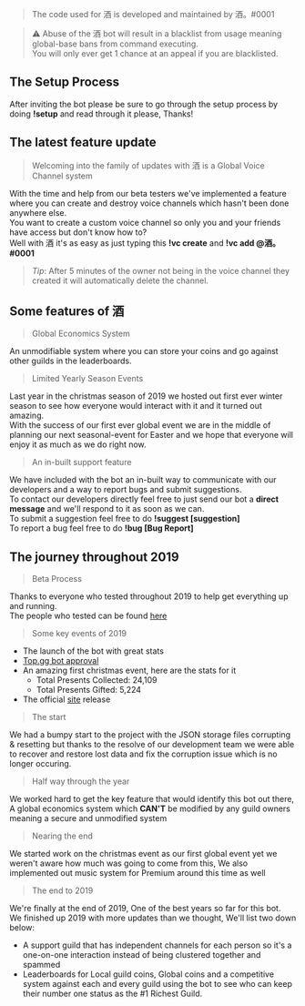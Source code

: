 
> The code used for 酒 is developed and maintained by 酒。#0001 

> :warning: Abuse of the 酒 bot will result in a blacklist from usage meaning global-base bans from command executing.\
> You will only ever get 1 chance at an appeal if you are blacklisted.

## The Setup Process
After inviting the bot please be sure to go through the setup process by doing **!setup** and read through it please, Thanks!

## The latest feature update
> Welcoming into the family of updates with 酒 is a Global Voice Channel system

With the time and help from our beta testers we've implemented a feature where you can create and destroy voice channels which hasn't been done anywhere else.\
You want to create a custom voice channel so only you and your friends have access but don't know how to?\
Well with 酒 it's as easy as just typing this **!vc create** and **!vc add @酒。#0001**
> *Tip*: After 5 minutes of the owner not being in the voice channel they created it will automatically delete the channel.


## Some features of 酒
> Global Economics System

An unmodifiable system where you can store your coins and go against other guilds in the leaderboards.

> Limited Yearly Season Events

Last year in the christmas season of 2019 we hosted out first ever winter season to see how everyone would interact with it and it turned out amazing.\
With the success of our first ever global event we are in the middle of planning our next seasonal-event for Easter and we hope that everyone will enjoy it as much as we do right now.

> An in-built support feature

We have included with the bot an in-built way to communicate with our developers and a way to report bugs and submit suggestions.\
To contact our developers directly feel free to just send our bot a **direct message** and we'll respond to it as soon as we can.\
To submit a suggestion feel free to do **!suggest [suggestion]**\
To report a bug feel free to do **!bug [Bug Report]**

## The journey throughout 2019

> Beta Process

Thanks to everyone who tested throughout 2019 to help get everything up and running.\
The people who tested can be found [here](https://sakebot.xyz/beta)


> Some key events of 2019

- The launch of the bot with great stats
- [Top.gg bot approval](https://top.gg/bot/639268369924882432/edit)
- An amazing first christmas event, here are the stats for it
  - Total Presents Collected: 24,109
  - Total Presents Gifted: 5,224
- The official [site](https://sakebot.xyz) release 


> The start

We had a bumpy start to the project with the JSON storage files corrupting & resetting but thanks to the resolve of our development team we were able to recover and restore lost data and fix the corruption issue which is no longer occuring.

> Half way through the year

We worked hard to get the key feature that would identify this bot out there, A global economics system which **CAN'T** be modified by any guild owners meaning a secure and unmodified system

> Nearing the end

We started work on the christmas event as our first global event yet we weren't aware how much was going to come from this, We also implemented out music system for Premium around this time as well

> The end to 2019

We're finally at the end of 2019, One of the best years so far for this bot.\
We finished up 2019 with more updates than we thought, We'll list two down below:
- A support guild that has independent channels for each person so it's a one-on-one interaction instead of being clustered together and spammed
- Leaderboards for Local guild coins, Global coins and a competitive system against each and every guild using the bot to see who can keep their number one status as the #1 Richest Guild.
